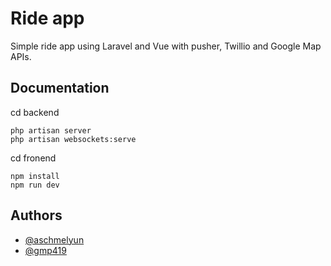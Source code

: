 
# Ride app  

Simple ride app using Laravel and Vue with pusher, Twillio and Google Map APIs.



## Documentation

cd backend

    php artisan server
    php artisan websockets:serve

cd fronend

    npm install
    npm run dev



## Authors

- [@aschmelyun](https://github.com/aschmelyun)
- [@gmp419](https://github.com/gmp419)

